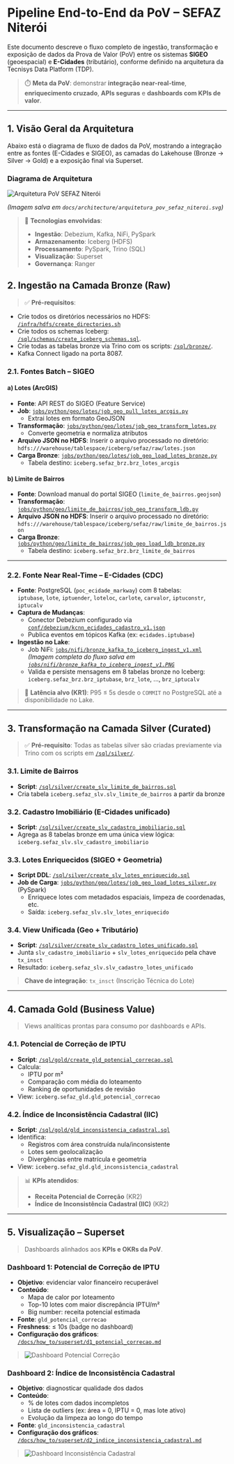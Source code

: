 # Pipeline End-to-End da PoV – SEFAZ Niterói

Este documento descreve o fluxo completo de ingestão, transformação e exposição de dados da Prova de Valor (PoV) entre os sistemas **SIGEO** (geoespacial) e **E-Cidades** (tributário), conforme definido na arquitetura da Tecnisys Data Platform (TDP).

> ⏱️ **Meta da PoV**: demonstrar **integração near-real-time**, **enriquecimento cruzado**, **APIs seguras** e **dashboards com KPIs de valor**.

---


## 1. Visão Geral da Arquitetura

Abaixo está o diagrama de fluxo de dados da PoV, mostrando a integração entre as fontes (E-Cidades e SIGEO), as camadas do Lakehouse (Bronze → Silver → Gold) e a exposição final via Superset.

### Diagrama de Arquitetura

![Arquitetura PoV SEFAZ Niterói](/docs/architecture/arquitetura_pov_sefaz_niteroi.svg)

*(Imagem salva em `docs/architecture/arquitetura_pov_sefaz_niteroi.svg`)*

> 🔗 **Tecnologias envolvidas**:
> - **Ingestão**: Debezium, Kafka, NiFi, PySpark
> - **Armazenamento**: Iceberg (HDFS)
> - **Processamento**: PySpark, Trino (SQL)
> - **Visualização**: Superset
> - **Governança**: Ranger

## 2. Ingestão na Camada Bronze (Raw)

> ✅ **Pré-requisitos**: 
- Crie todos os diretórios necessários no HDFS: [`/infra/hdfs/create_directories.sh`](/infra/hdfs/create_directories.sh)
- Crie todos os schemas Iceberg: [`/sql/schemas/create_iceberg_schemas.sql`](/sql/schemas/create_iceberg_schemas.sql).
- Crie todas as tabelas bronze via Trino com os scripts: [`/sql/bronze/`](/sql/bronze/).
- Kafka Connect ligado na porta 8087.

### 2.1. Fontes Batch – SIGEO

#### a) **Lotes (ArcGIS)**
- **Fonte**: API REST do SIGEO (Feature Service)
- **Job**: [`jobs/python/geo/lotes/job_geo_pull_lotes_arcgis.py`](/jobs/python/geo/lotes/job_geo_pull_lotes_arcgis.py)  
  - Extrai lotes em formato GeoJSON
- **Transformação**: [`jobs/python/geo/lotes/job_geo_transform_lotes.py`](/jobs/python/geo/lotes/job_geo_transform_lotes.py)  
  - Converte geometria e normaliza atributos
- **Arquivo JSON no HDFS**: Inserir o arquivo processado no diretório: `hdfs:///warehouse/tablespace/iceberg/sefaz/raw/lotes.json`
- **Carga Bronze**: [`jobs/python/geo/lotes/job_geo_load_lotes_bronze.py`](/jobs/python/geo/lotes/job_geo_load_lotes_bronze.py)  
  - Tabela destino: `iceberg.sefaz_brz.brz_lotes_arcgis`

#### b) **Limite de Bairros**
- **Fonte**: Download manual do portal SIGEO (`limite_de_bairros.geojson`)
- **Transformação**: [`jobs/python/geo/limite_de_bairros/job_geo_transform_ldb.py`](/jobs/python/geo/limite_de_bairros/job_geo_transform_ldb.py)  
- **Arquivo JSON no HDFS**: Inserir o arquivo processado no diretório: `hdfs:///warehouse/tablespace/iceberg/sefaz/raw/limite_de_bairros.json`
- **Carga Bronze**: [`jobs/python/geo/limite_de_bairros/job_geo_load_ldb_bronze.py`](/jobs/python/geo/limite_de_bairros/job_geo_load_ldb_bronze.py)  
  - Tabela destino: `iceberg.sefaz_brz.brz_limite_de_bairros`

---

### 2.2. Fonte Near Real-Time – E-Cidades (CDC)

- **Fonte**: PostgreSQL (`poc_ecidade_markway`) com 8 tabelas:  
  `iptubase`, `lote`, `iptuender`, `loteloc`, `carlote`, `carvalor`, `iptuconstr`, `iptucalv`
- **Captura de Mudanças**:  
  - Conector Debezium configurado via [`conf/debezium/kcnn_ecidades_cadastro_v1.json`](/conf/debezium/kcnn_ecidades_cadastro_v1.json)  
  - Publica eventos em tópicos Kafka (ex: `ecidades.iptubase`)
- **Ingestão no Lake**:  
  - Job NiFi: [`jobs/nifi/bronze_kafka_to_iceberg_ingest_v1.xml`](/jobs/nifi/bronze_kafka_to_iceberg_ingest_v1.xml)  
  *(Imagem completa do fluxo salva em [`jobs/nifi/bronze_kafka_to_iceberg_ingest_v1.PNG`](/jobs/nifi/bronze_kafka_to_iceberg_ingest_v1.PNG)*
  - Valida e persiste mensagens em 8 tabelas bronze no Iceberg:  
    `iceberg.sefaz_brz.brz_iptubase`, `brz_lote`, ..., `brz_iptucalv`

> 🔁 **Latência alvo (KR1)**: P95 ≤ 5s desde o `COMMIT` no PostgreSQL até a disponibilidade no Lake.

---

## 3. Transformação na Camada Silver (Curated)

> ✅ **Pré-requisito**: Todas as tabelas silver são criadas previamente via Trino com os scripts em [`/sql/silver/`](/sql/silver/).

### 3.1. Limite de Bairros
- **Script**: [`/sql/silver/create_slv_limite_de_bairros.sql`](/sql/silver/create_slv_limite_de_bairros.sql)  
- Cria tabela `iceberg.sefaz_slv.slv_limite_de_bairros` a partir da bronze

### 3.2. Cadastro Imobiliário (E-Cidades unificado)
- **Script**: [`/sql/silver/create_slv_cadastro_imobiliario.sql`](/sql/silver/create_slv_cadastro_imobiliario.sql)  
- Agrega as 8 tabelas bronze em uma única view lógica:  
  `iceberg.sefaz_slv.slv_cadastro_imobiliario`

### 3.3. Lotes Enriquecidos (SIGEO + Geometria)
- **Script DDL**: [`/sql/silver/create_slv_lotes_enriquecido.sql`](/sql/silver/create_slv_lotes_enriquecido.sql)  
- **Job de Carga**: [`jobs/python/geo/lotes/job_geo_load_lotes_silver.py`](/jobs/python/geo/lotes/job_geo_load_lotes_silver.py) (PySpark)
  - Enriquece lotes com metadados espaciais, limpeza de coordenadas, etc.  
  - Saída: `iceberg.sefaz_slv.slv_lotes_enriquecido`

### 3.4. View Unificada (Geo + Tributário)
- **Script**: [`/sql/silver/create_slv_cadastro_lotes_unificado.sql`](/sql/silver/create_slv_cadastro_lotes_unificado.sql)  
- Junta `slv_cadastro_imobiliario` + `slv_lotes_enriquecido` pela chave `tx_insct`  
- Resultado: `iceberg.sefaz_slv.slv_cadastro_lotes_unificado`

> **Chave de integração**: `tx_insct` (Inscrição Técnica do Lote)

---

## 4. Camada Gold (Business Value)

> Views analíticas prontas para consumo por dashboards e APIs.

### 4.1. Potencial de Correção de IPTU
- **Script**: [`/sql/gold/create_gld_potencial_correcao.sql`](/sql/gold/create_gld_potencial_correcao.sql)  
- Calcula:
  - IPTU por m²
  - Comparação com média do loteamento
  - Ranking de oportunidades de revisão
- View: `iceberg.sefaz_gld.gld_potencial_correcao`

### 4.2. Índice de Inconsistência Cadastral (IIC)
- **Script**: [`/sql/gold/gld_inconsistencia_cadastral.sql`](/sql/gold/gld_inconsistencia_cadastral.sql)  
- Identifica:
  - Registros com área construída nula/inconsistente
  - Lotes sem geolocalização
  - Divergências entre matrícula e geometria
- View: `iceberg.sefaz_gld.gld_inconsistencia_cadastral`

> 📊 **KPIs atendidos**:
> - **Receita Potencial de Correção** (KR2)
> - **Índice de Inconsistência Cadastral (IIC)** (KR2)

---

## 5. Visualização – Superset

> Dashboards alinhados aos **KPIs e OKRs da PoV**.

### Dashboard 1: **Potencial de Correção de IPTU**
- **Objetivo**: evidenciar valor financeiro recuperável
- **Conteúdo**:
  - Mapa de calor por loteamento
  - Top-10 lotes com maior discrepância IPTU/m²
  - Big number: receita potencial estimada
- **Fonte**: `gld_potencial_correcao`
- **Freshness**: ≤ 10s (badge no dashboard)
- **Configuração dos gráficos**:  [`/docs/how_to/superset/d1_potencial_correcao.md`](/docs/how_to/superset/d1_potencial_correcao.md)

> ![Dashboard Potencial Correção](/src/superset/d1_potencial_correcao.PNG)  

### Dashboard 2: **Índice de Inconsistência Cadastral**
- **Objetivo**: diagnosticar qualidade dos dados
- **Conteúdo**:
  - % de lotes com dados incompletos
  - Lista de outliers (ex: área = 0, IPTU = 0, mas lote ativo)
  - Evolução da limpeza ao longo do tempo
- **Fonte**: `gld_inconsistencia_cadastral`
- **Configuração dos gráficos**: [`/docs/how_to/superset/d2_indice_inconsistencia_cadastral.md`](/docs/how_to/superset/d2_indice_inconsistencia_cadastral.md)

> ![Dashboard Inconsistência Cadastral](/src/superset/d2_inconsistencia_cadastral.PNG)